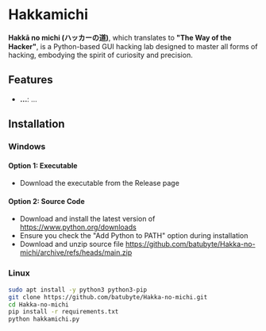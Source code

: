 # Hakkamichi

**Hakkā no michi (ハッカーの道)**, which translates to **"The Way of the Hacker"**, is a Python-based GUI hacking lab designed to master all forms of hacking, embodying the spirit of curiosity and precision.

## Features

- **...**: ...

## Installation

### Windows
#### Option 1: Executable
   - Download the executable from the Release page

#### Option 2: Source Code
   - Download and install the latest version of https://www.python.org/downloads
   - Ensure you check the "Add Python to PATH" option during installation
   - Download and unzip source file https://github.com/batubyte/Hakka-no-michi/archive/refs/heads/main.zip

### Linux
```bash
sudo apt install -y python3 python3-pip
git clone https://github.com/batubyte/Hakka-no-michi.git
cd Hakka-no-michi
pip install -r requirements.txt
python hakkamichi.py
```
